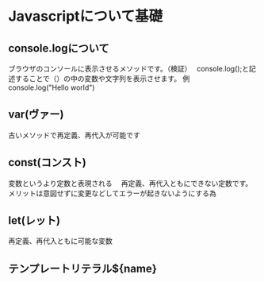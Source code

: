 # Javascriptについて基礎　
## console.logについて　
ブラウザのコンソールに表示させるメソッドです。（検証）　
console.log();と記述することで（）の中の変数や文字列を表示させます。 
例　　console.log("Hello world")

## var(ヴァー)　
古いメソッドで再定義、再代入が可能です 

## const(コンスト) 
変数というより定数と表現される　
再定義、再代入ともにできない定数です。　
メリットは意図せずに変更などしてエラーが起きないようにする為　

## let(レット)　
再定義、再代入ともに可能な変数　

## テンプレートリテラル${name}
